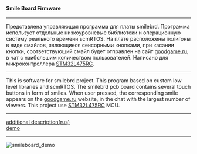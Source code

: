 #### Smile Board Firmware  
***  
Представлена управляющая программа для платы smilebrd.
Программа использует отдельные низкоуровневые библиотеки и операционную систему реального времени scmRTOS. На плате расположены полигоны в виде смайлов, являющиеся сенсорными кнопками, при касании кнопки, соответствующий смайл будет отправлен на сайт [goodgame.ru](https://goodgame.ru/), в чат с наибольшим количеством пользователей. 
Написано для микроконтроллера [STM32L475RC](https://www.st.com/content/st_com/en/products/microcontrollers-microprocessors/stm32-32-bit-arm-cortex-mcus/stm32-ultra-low-power-mcus/stm32l4-series/stm32l4x5/stm32l475rc.html).
*****  
This is software for smilebrd project. This program based on custom low level libraries and scmRTOS. The smilebrd pcb board contains several touch buttons in form of smiles. When user pressed, the corresponding smile appears on the [goodgame.ru](https://goodgame.ru/) website, in the chat with the largest number of viewers. This project use [STM32L475RC](https://www.st.com/content/st_com/en/products/microcontrollers-microprocessors/stm32-32-bit-arm-cortex-mcus/stm32-ultra-low-power-mcus/stm32l4-series/stm32l4x5/stm32l475rc.html) MCU.  
***  
[additional description(rus)](https://habr.com/ru/post/552216/)  
[demo](https://www.youtube.com/watch?v=jM_IQpgTxcs&ab_channel=VitaliiVitalii)  
***  
![smileboard_demo](https://user-images.githubusercontent.com/45851586/117973078-9b4b3280-b334-11eb-8452-8b58788892ce.png)
